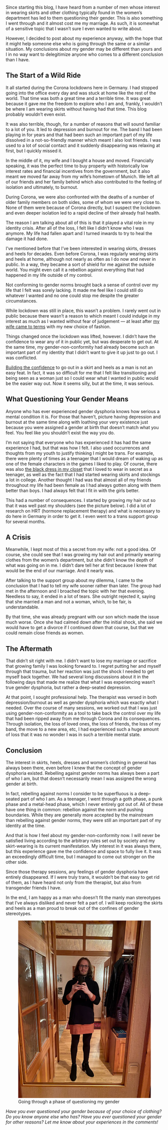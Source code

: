 Since starting this blog, I have heard from a number of men whose interest in wearing skirts and other clothing typically found in the women’s department has led to them questioning their gender. This is also something I went through and it almost cost me my marriage. As such, it is somewhat of a sensitive topic that I wasn’t sure I even wanted to write about.

However, I decided to post about my experience anyway, with the hope that it might help someone else who is going through the same or a similar situation. My conclusions about my gender may be different than yours and I in no way want to delegitimize anyone who comes to a different conclusion than I have.

The Start of a Wild Ride
------------------------

It all started during the Corona lockdowns here in Germany. I had stopped going into the office every day and was stuck at home like the rest of the world. That time was both a great time and a terrible time. It was great because it gave me the freedom to explore who I am and, frankly, I wouldn’t be where I am wearing skirts without having had that time. This blog probably wouldn’t even exist.

It was also terrible, though, for a number of reasons that will sound familiar to a lot of you. It led to depression and burnout for me. The band I had been playing in for years and that had been such an important part of my life dissolved in a not-so-friendly manner which meant I also lost friends. I was used to a lot of social contact and it suddenly disappearing was relaxing at first, but I quickly missed it.

In the middle of it, my wife and I bought a house and moved. Financially speaking, it was the perfect time to buy property with historically low interest rates and financial incentives from the government, but it also meant we moved far away from my wife’s hometown of Munich. We left all of our friends and her family behind which also contributed to the feeling of isolation and ultimately, to burnout.

During Corona, we were also confronted with the deaths of a number of older family members on both sides, some of whom we were very close to. None of them were because of Corona directly, but I suspect the lockdown and even deeper isolation led to a rapid decline of their already frail health.

The reason I am talking about all of this is that it played a vital role in my identity crisis. After all of the loss, I felt like I didn’t know who I was anymore. My life had fallen apart and I turned inwards to try to heal the damage it had done.

I’ve mentioned before that I’ve been interested in wearing skirts, dresses and heels for decades. Even before Corona, I was regularly wearing skirts and heels at home, although not nearly as often as I do now and never in public. In a way, they became a sort of shield for me against the outside world. You might even call it a rebellion against everything that had happened in my life outside of my control.

Not conforming to gender norms brought back a sense of control over my life that I felt was sorely lacking. It made me feel like I could still do whatever I wanted and no one could stop me despite the greater circumstances.

While lockdown was still in place, this wasn’t a problem. I rarely went out in public because there wasn’t a reason to which meant I could indulge in my interest as much as I wanted without fear of judgement — at least after [my wife came to terms](https://www.the-beskirted-man.com/julias-perspective/help-my-husband-likes-wearing-skirts-and-heels/) with my new choice of fashion.

Things changed once the lockdown was lifted, however. I didn’t have the confidence to wear any of it in public yet, but was desperate to get out. At the same time, my gender-non-conformity had already become such an important part of my identity that I didn’t want to give it up just to go out. I was conflicted.

[Building the confidence](https://www.the-beskirted-man.com/in-public/building-up-the-courage-to-go-out-in-public/) to go out in a skirt and heels as a man is not an easy feat. In fact, it was so difficult for me that I felt like transitioning and being seen as a woman just so I could wear what I wanted in public would be the easier way out. Now it seems silly, but at the time, it was serious.

What Questioning Your Gender Means
----------------------------------

Anyone who has ever experienced gender dysphoria knows how serious a mental condition it is. For those that haven’t, picture having depression and burnout at the same time along with loathing your very existence just because you were assigned a gender at birth that doesn’t match what you feel. You feel like you shouldn’t exist the way you do.

I’m not saying that everyone who has experienced it has had the same experience I had, but that was how I felt. I also used occurrences and thoughts from my youth to justify thinking I might be trans. For example, there were plenty of times as a teenager that I would dream of waking up as one of the female characters in the games I liked to play. Of course, there was also [the black dress in my closet](https://www.the-beskirted-man.com/skirts-and-dresses/the-dress-in-the-closet/) that I loved to wear in secret as a teenager, as well as the fact that I had started wearing skirts and stockings a lot in college. Another thought I had was that almost all of my friends throughout my life had been female as I had always gotten along with them better than boys. I had always felt that I fit in with the girls better.

This had a number of consequences. I started by growing my hair out so that it was well past my shoulders (see the picture below). I did a lot of research on HRT (hormone replacement therapy) and what is necessary to do here in Germany in order to get it. I even went to a trans support group for several months.

A Crisis
--------

Meanwhile, I kept most of this a secret from my wife: not a good idea. Of course, she could see that I was growing my hair out and primarily wearing clothes from the women’s department, but she didn’t know the depth of what was going on in me. I didn’t dare tell her at first because I knew that would be the end of our marriage. And it nearly was.

After talking to the support group about my dilemma, I came to the conclusion that I had to tell my wife sooner rather than later. The group had met in the afternoon and I broached the topic with her that evening. Needless to say, it ended in a lot of tears. She outright rejected it, saying that she married a man and not a woman, which, to be fair, is understandable.

By that time, she was already pregnant with our son which made the issue much worse. Once she had calmed down after the initial shock, she said we would have to get a divorce if I continued down that course, but that we could remain close friends as women.

The Aftermath
-------------

That didn’t sit right with me. I didn’t want to lose my marriage or sacrifice that growing family I was looking forward to. I regret putting her and myself through that trauma, but her reaction was just the shock I needed to get myself back together. We had several long discussions about it in the following days that made me realize that what I was experiencing wasn’t true gender dysphoria, but rather a deep-seated depression.

At that point, I sought professional help. The therapist was versed in both depression/burnout as well as gender dysphoria which was exactly what I needed. Over the course of many sessions, we worked out that I was just using gender-non-conformity as a tool to take back the control over my life that had been ripped away from me through Corona and its consequences. Through isolation, the loss of loved ones, the loss of friends, the loss of my band, the move to a new area, etc, I had experienced such a huge amount of loss that it was no wonder I was in such a terrible mental state.

Conclusion
----------

The interest in skirts, heels, dresses and women’s clothing in general has always been there, even before I knew that the concept of gender dysphoria existed. Rebelling against gender norms has always been a part of who I am, but that doesn’t necessarily mean I was assigned the wrong gender at birth.

In fact, rebelling against norms I consider to be superfluous is a deep-seated part of who I am. As a teenager, I went through a goth phase, a punk phase and a metal-head phase, which I never entirely got out of. All of these have one thing in common: rebellion against the norm and pushing boundaries. While they are generally more accepted by the mainstream than rebelling against gender norms, they were still an important part of my identity at the time.

And that is how I feel about my gender-non-conformity now. I will never be satisfied living according to the arbitrary rules set out by society and my skirt-wearing is its current manifestation. My interest in it was always there, but this experience gave me the confidence and space to fully live it. It was an exceedingly difficult time, but I managed to come out stronger on the other side.

Since those therapy sessions, any feelings of gender dysphoria have entirely disappeared. If I were truly trans, it wouldn’t be that easy to get rid of them, as I have heard not only from the therapist, but also from transgender friends I have.

In the end, I am happy as a man who doesn’t fit the manly man stereotypes that I’ve always disliked and never felt a part of. I will keep rocking the skirts and heels as a man proud to break out of the confines of gender stereotypes.

<figure><img loading="lazy" decoding="async" src="IMG_7051.jpeg" alt="Going through a phase of questioning my gender"><figcaption>Going through a phase of questioning my gender</figcaption></figure>

*Have you ever questioned your gender because of your choice of clothing? Do you know anyone else who has? Have you ever questioned your gender for other reasons? Let me know about your experiences in the comments!*